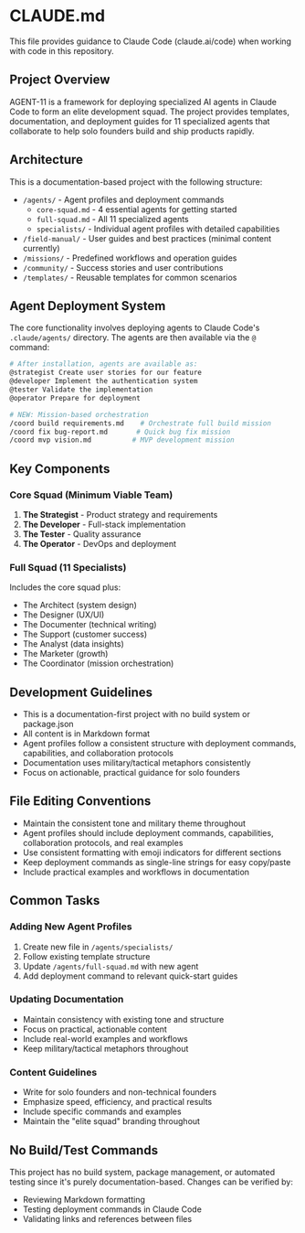 # CLAUDE.md

This file provides guidance to Claude Code (claude.ai/code) when working with code in this repository.

## Project Overview

AGENT-11 is a framework for deploying specialized AI agents in Claude Code to form an elite development squad. The project provides templates, documentation, and deployment guides for 11 specialized agents that collaborate to help solo founders build and ship products rapidly.

## Architecture

This is a documentation-based project with the following structure:

- `/agents/` - Agent profiles and deployment commands
  - `core-squad.md` - 4 essential agents for getting started
  - `full-squad.md` - All 11 specialized agents
  - `specialists/` - Individual agent profiles with detailed capabilities
- `/field-manual/` - User guides and best practices (minimal content currently)
- `/missions/` - Predefined workflows and operation guides
- `/community/` - Success stories and user contributions
- `/templates/` - Reusable templates for common scenarios

## Agent Deployment System

The core functionality involves deploying agents to Claude Code's `.claude/agents/` directory. The agents are then available via the `@` command:

```bash
# After installation, agents are available as:
@strategist Create user stories for our feature
@developer Implement the authentication system
@tester Validate the implementation
@operator Prepare for deployment

# NEW: Mission-based orchestration
/coord build requirements.md    # Orchestrate full build mission
/coord fix bug-report.md       # Quick bug fix mission
/coord mvp vision.md          # MVP development mission
```

## Key Components

### Core Squad (Minimum Viable Team)
1. **The Strategist** - Product strategy and requirements
2. **The Developer** - Full-stack implementation 
3. **The Tester** - Quality assurance
4. **The Operator** - DevOps and deployment

### Full Squad (11 Specialists)
Includes the core squad plus:
- The Architect (system design)
- The Designer (UX/UI)
- The Documenter (technical writing)
- The Support (customer success)
- The Analyst (data insights)
- The Marketer (growth)
- The Coordinator (mission orchestration)

## Development Guidelines

- This is a documentation-first project with no build system or package.json
- All content is in Markdown format
- Agent profiles follow a consistent structure with deployment commands, capabilities, and collaboration protocols
- Documentation uses military/tactical metaphors consistently
- Focus on actionable, practical guidance for solo founders

## File Editing Conventions

- Maintain the consistent tone and military theme throughout
- Agent profiles should include deployment commands, capabilities, collaboration protocols, and real examples
- Use consistent formatting with emoji indicators for different sections
- Keep deployment commands as single-line strings for easy copy/paste
- Include practical examples and workflows in documentation

## Common Tasks

### Adding New Agent Profiles
1. Create new file in `/agents/specialists/`
2. Follow existing template structure
3. Update `/agents/full-squad.md` with new agent
4. Add deployment command to relevant quick-start guides

### Updating Documentation
- Maintain consistency with existing tone and structure
- Focus on practical, actionable content
- Include real-world examples and workflows
- Keep military/tactical metaphors throughout

### Content Guidelines
- Write for solo founders and non-technical founders
- Emphasize speed, efficiency, and practical results
- Include specific commands and examples
- Maintain the "elite squad" branding throughout

## No Build/Test Commands

This project has no build system, package management, or automated testing since it's purely documentation-based. Changes can be verified by:
- Reviewing Markdown formatting
- Testing deployment commands in Claude Code
- Validating links and references between files